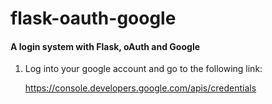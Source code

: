 # flask-oauth-google
<h4>A login system with Flask, oAuth and Google</h4>


1) Log into your google account and go to the following link: 

    https://console.developers.google.com/apis/credentials

